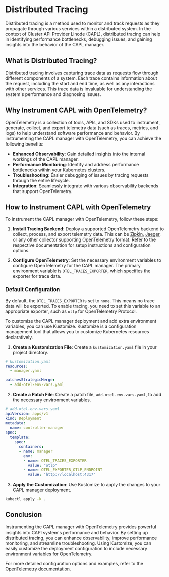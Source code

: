 # Distributed Tracing

Distributed tracing is a method used to monitor and track requests as they propagate through various services within a distributed system. In the context of Cluster API Provider Linode (CAPL), distributed tracing can help in identifying performance bottlenecks, debugging issues, and gaining insights into the behavior of the CAPL manager.

## What is Distributed Tracing?

Distributed tracing involves capturing trace data as requests flow through different components of a system. Each trace contains information about the request, including the start and end time, as well as any interactions with other services. This trace data is invaluable for understanding the system's performance and diagnosing issues.

## Why Instrument CAPL with OpenTelemetry?

OpenTelemetry is a collection of tools, APIs, and SDKs used to instrument, generate, collect, and export telemetry data (such as traces, metrics, and logs) to help understand software performance and behavior. By instrumenting the CAPL manager with OpenTelemetry, you can achieve the following benefits:

- **Enhanced Observability**: Gain detailed insights into the internal workings of the CAPL manager.
- **Performance Monitoring**: Identify and address performance bottlenecks within your Kubernetes clusters.
- **Troubleshooting**: Easier debugging of issues by tracing requests through the entire lifecycle.
- **Integration**: Seamlessly integrate with various observability backends that support OpenTelemetry.

## How to Instrument CAPL with OpenTelemetry

To instrument the CAPL manager with OpenTelemetry, follow these steps:

1. **Install Tracing Backend**: Deploy a supported OpenTelemetry backend to collect, process, and export telemetry data. This can be [Zipkin](https://zipkin.io/), [Jaeger](https://www.jaegertracing.io/), or any other collector supporting OpenTelemetry format. Refer to the respective documentation for setup instructions and configuration options.

2. **Configure OpenTelemetry**: Set the necessary environment variables to configure OpenTelemetry for the CAPL manager. The primary environment variable is `OTEL_TRACES_EXPORTER`, which specifies the exporter for trace data.

### Default Configuration

By default, the `OTEL_TRACES_EXPORTER` is set to `none`. This means no trace data will be exported. To enable tracing, you need to set this variable to an appropriate exporter, such as `otlp` for OpenTelemetry Protocol.

To customize the CAPL manager deployment and add extra environment variables, you can use Kustomize. Kustomize is a configuration management tool that allows you to customize Kubernetes resources declaratively.

1. **Create a Kustomization File**: Create a `kustomization.yaml` file in your project directory.

<!-- TODO: write correct kustomization example -->

```yaml
# kustomization.yaml
resources:
  - manager.yaml

patchesStrategicMerge:
  - add-otel-env-vars.yaml
```

2. **Create a Patch File**: Create a patch file, `add-otel-env-vars.yaml`, to add the necessary environment variables.

```yaml
# add-otel-env-vars.yaml
apiVersion: apps/v1
kind: Deployment
metadata:
  name: controller-manager
spec:
  template:
    spec:
      containers:
      - name: manager
        env:
        - name: OTEL_TRACES_EXPORTER
          value: "otlp"
        - name: OTEL_EXPORTER_OTLP_ENDPOINT
          value: "http://localhost:4317"
```

3. **Apply the Customization**: Use Kustomize to apply the changes to your CAPL manager deployment.

```sh
kubectl apply -k .
```

## Conclusion

Instrumenting the CAPL manager with OpenTelemetry provides powerful insights into CAPI system's performance and behavior. By setting up distributed tracing, you can enhance observability, improve performance monitoring, and streamline troubleshooting. Using Kustomize, you can easily customize the deployment configuration to include necessary environment variables for OpenTelemetry.

For more detailed configuration options and examples, refer to the [OpenTelemetry documentation](https://opentelemetry.io/docs/specs/otel/configuration/sdk-environment-variables/).
